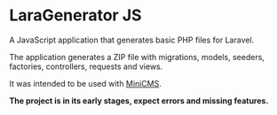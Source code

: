 # LaraGenerator JS

A JavaScript application that generates basic PHP files for Laravel.

The application generates a ZIP file with migrations, models, seeders, factories, controllers, requests and views.

It was intended to be used with [MiniCMS](https://github.com/florianstancioiu/minicms).

__The project is in its early stages, expect errors and missing features.__
